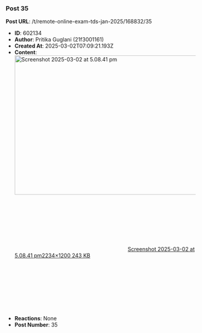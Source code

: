 ### Post 35
**Post URL**: /t/remote-online-exam-tds-jan-2025/168832/35
- **ID**: 602134
- **Author**: Pritika Guglani (21f3001161)
- **Created At**: 2025-03-02T07:09:21.193Z
- **Content**:  
  <div class="lightbox-wrapper"><a class="lightbox" href="https://europe1.discourse-cdn.com/flex013/uploads/iitm/original/3X/b/b/bbef189409055e54c260da5706a004641e92469b.png" data-download-href="/uploads/short-url/qOxxXMylS8EIMeMqBt6MJwtcOJZ.png?dl=1" title="Screenshot 2025-03-02 at 5.08.41 pm" rel="noopener nofollow ugc"><img src="https://europe1.discourse-cdn.com/flex013/uploads/iitm/optimized/3X/b/b/bbef189409055e54c260da5706a004641e92469b_2_690x370.png" alt="Screenshot 2025-03-02 at 5.08.41 pm" data-base62-sha1="qOxxXMylS8EIMeMqBt6MJwtcOJZ" width="690" height="370" srcset="https://europe1.discourse-cdn.com/flex013/uploads/iitm/optimized/3X/b/b/bbef189409055e54c260da5706a004641e92469b_2_690x370.png, https://europe1.discourse-cdn.com/flex013/uploads/iitm/optimized/3X/b/b/bbef189409055e54c260da5706a004641e92469b_2_1035x555.png 1.5x, https://europe1.discourse-cdn.com/flex013/uploads/iitm/optimized/3X/b/b/bbef189409055e54c260da5706a004641e92469b_2_1380x740.png 2x" data-dominant-color="2D2B2F"><div class="meta"><svg class="fa d-icon d-icon-far-image svg-icon" aria-hidden="true"><use href="#far-image"></use></svg><span class="filename">Screenshot 2025-03-02 at 5.08.41 pm</span><span class="informations">2234×1200 243 KB</span><svg class="fa d-icon d-icon-discourse-expand svg-icon" aria-hidden="true"><use href="#discourse-expand"></use></svg></div></a></div>
- **Reactions**: None
- **Post Number**: 35

